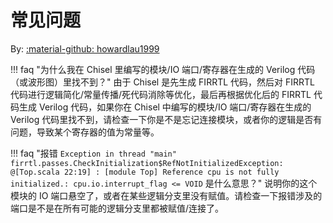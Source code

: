 # 常见问题

By: [:material-github: howardlau1999](https://github.com/howardlau1999)

!!! faq "为什么我在 Chisel 里编写的模块/IO 端口/寄存器在生成的 Verilog 代码（或波形图）里找不到？"
    由于 Chisel 是先生成 FIRRTL 代码，然后对 FIRRTL 代码进行逻辑简化/常量传播/死代码消除等优化，最后再根据优化后的 FIRRTL 代码生成 Verilog 代码，如果你在 Chisel 中编写的模块/IO 端口/寄存器在生成的 Verilog 代码里找不到，请检查一下你是不是忘记连接模块，或者你的逻辑是否有问题，导致某个寄存器的值为常量等。

!!! faq "报错 `Exception in thread "main" firrtl.passes.CheckInitialization$RefNotInitializedException: @[Top.scala 22:19] : [module Top] Reference cpu is not fully initialized.: cpu.io.interrupt_flag <= VOID` 是什么意思？"
    说明你的这个模块的 IO 端口悬空了，或者在某些逻辑分支里没有赋值。请检查一下报错涉及的端口是不是在所有可能的逻辑分支里都被赋值/连接了。